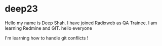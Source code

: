 # deep23
Hello my name is Deep Shah. I have joined Radixweb as QA Trainee.
I am learning Redmine and GIT.
hello everyone

I'm learning how to handle git conflicts !
